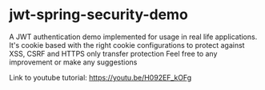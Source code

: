 ﻿# jwt-spring-security-demo

A JWT authentication demo implemented for usage in real life applications. It's cookie based with the right cookie configurations to protect against XSS, CSRF and HTTPS only transfer protection
Feel free to any improvement or make any suggestions

Link to youtube tutorial: https://youtu.be/H092EF_kOFg

